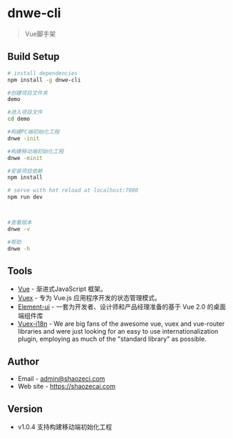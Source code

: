 # dnwe-cli
> Vue脚手架

## Build Setup

``` bash
# install dependencies
npm install -g dnwe-cli

#创建项目文件夹
demo

#进入项目文件
cd demo

#构建PC端初始化工程
dnwe -init

#构建移动端初始化工程
dnwe -minit

#安装项目依赖
npm install

# serve with hot reload at localhost:7080
npm run dev



#查看版本
dnwe -v

#帮助
dnwe -h

```

## Tools
- [Vue](https://cn.vuejs.org/) - 渐进式JavaScript 框架。
- [Vuex](https://vuex.vuejs.org/zh/guide/) - 专为 Vue.js 应用程序开发的状态管理模式。
- [Element-ui](https://element.eleme.cn/2.0/#/zh-CN) - 一套为开发者、设计师和产品经理准备的基于 Vue 2.0 的桌面端组件库
- [Vuex-i18n](https://github.com/dkfbasel/vuex-i18n#readme) - We are big fans of the awesome vue, vuex and vue-router libraries and were just looking for an easy to use internationalization plugin, employing as much of the "standard library" as possible.

## Author
- Email - admin@shaozeci.com
- Web site - https://shaozecai.com

## Version
- v1.0.4 支持构建移动端初始化工程